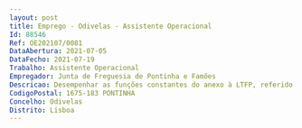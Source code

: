 ```yaml
--- 
layout: post
title: Emprego - Odivelas - Assistente Operacional
Id: 88546
Ref: OE202107/0081
DataAbertura: 2021-07-05
DataFecho: 2021-07-19
Trabalho: Assistente Operacional
Empregador: Junta de Freguesia de Pontinha e Famões
Descricao: Desempenhar as funções constantes do anexo à LTFP, referido no seu n.º 2 do artigo 88.º, correspondente ao grau e complexidade funcional, da respetiva carreira e categoria
CodigoPostal: 1675-183 PONTINHA
Concelho: Odivelas
Distrito: Lisboa
--- 
```

